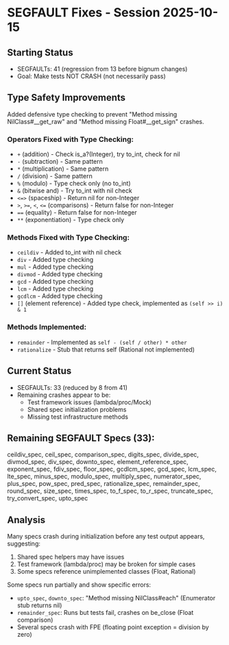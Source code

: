 # SEGFAULT Fixes - Session 2025-10-15

## Starting Status
- SEGFAULTs: 41 (regression from 13 before bignum changes)
- Goal: Make tests NOT CRASH (not necessarily pass)

## Type Safety Improvements

Added defensive type checking to prevent "Method missing NilClass#__get_raw" and "Method missing Float#__get_sign" crashes.

### Operators Fixed with Type Checking:
- `+` (addition) - Check is_a?(Integer), try to_int, check for nil
- `-` (subtraction) - Same pattern
- `*` (multiplication) - Same pattern
- `/` (division) - Same pattern
- `%` (modulo) - Type check only (no to_int)
- `&` (bitwise and) - Try to_int with nil check
- `<=>` (spaceship) - Return nil for non-Integer
- `>`, `>=`, `<`, `<=` (comparisons) - Return false for non-Integer
- `==` (equality) - Return false for non-Integer
- `**` (exponentiation) - Type check only

### Methods Fixed with Type Checking:
- `ceildiv` - Added to_int with nil check
- `div` - Added type checking
- `mul` - Added type checking
- `divmod` - Added type checking
- `gcd` - Added type checking
- `lcm` - Added type checking
- `gcdlcm` - Added type checking
- `[]` (element reference) - Added type check, implemented as `(self >> i) & 1`

### Methods Implemented:
- `remainder` - Implemented as `self - (self / other) * other`
- `rationalize` - Stub that returns self (Rational not implemented)

## Current Status
- SEGFAULTs: 33 (reduced by 8 from 41)
- Remaining crashes appear to be:
  - Test framework issues (lambda/proc/Mock)
  - Shared spec initialization problems
  - Missing test infrastructure methods

## Remaining SEGFAULT Specs (33):
ceildiv_spec, ceil_spec, comparison_spec, digits_spec, divide_spec,
divmod_spec, div_spec, downto_spec, element_reference_spec, exponent_spec,
fdiv_spec, floor_spec, gcdlcm_spec, gcd_spec, lcm_spec, lte_spec,
minus_spec, modulo_spec, multiply_spec, numerator_spec, plus_spec,
pow_spec, pred_spec, rationalize_spec, remainder_spec, round_spec,
size_spec, times_spec, to_f_spec, to_r_spec, truncate_spec,
try_convert_spec, upto_spec

## Analysis

Many specs crash during initialization before any test output appears, suggesting:
1. Shared spec helpers may have issues
2. Test framework (lambda/proc) may be broken for simple cases
3. Some specs reference unimplemented classes (Float, Rational)

Some specs run partially and show specific errors:
- `upto_spec`, `downto_spec`: "Method missing NilClass#each" (Enumerator stub returns nil)
- `remainder_spec`: Runs but tests fail, crashes on be_close (Float comparison)
- Several specs crash with FPE (floating point exception = division by zero)
